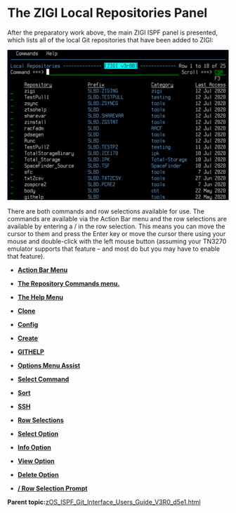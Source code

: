 # The ZIGI Local Repositories Panel

After the preparatory work above, the main ZIGI ISPF panel is presented, which lists all of the local Git repositories that have been added to ZIGI:

![](media/img(9).png)

There are both commands and row selections available for use. The commands are available via the Action Bar menu and the row selections are available by entering a / in the row selection. This means you can move the cursor to them and press the Enter key or move the cursor there using your mouse and double-click with the left mouse button \(assuming your TN3270 emulator supports that feature – and most do but you may have to enable that feature\).

-   **[Action Bar Menu](zOS_ISPF_Git_Interface_Users_Guide_V3R0_action_bar_menu.html)**  

-   **[The Repository Commands menu.](zOS_ISPF_Git_Interface_Users_Guide_V3R0_the_repository_commands_menu..html)**  

-   **[The Help Menu](zOS_ISPF_Git_Interface_Users_Guide_V3R0_the_help_menu.html)**  

-   **[Clone](zOS_ISPF_Git_Interface_Users_Guide_V3R0_clone.html)**  

-   **[Config](zOS_ISPF_Git_Interface_Users_Guide_V3R0_config.html)**  

-   **[Create](zOS_ISPF_Git_Interface_Users_Guide_V3R0_create.html)**  

-   **[GITHELP](zOS_ISPF_Git_Interface_Users_Guide_V3R0_githelp.html)**  

-   **[Options Menu Assist](zOS_ISPF_Git_Interface_Users_Guide_V3R0_options_menu_assist.html)**  

-   **[Select Command](zOS_ISPF_Git_Interface_Users_Guide_V3R0_select_command.html)**  

-   **[Sort](zOS_ISPF_Git_Interface_Users_Guide_V3R0_sort.html)**  

-   **[SSH](zOS_ISPF_Git_Interface_Users_Guide_V3R0_ssh.html)**  

-   **[Row Selections](zOS_ISPF_Git_Interface_Users_Guide_V3R0_row_selections.html)**  

-   **[Select Option](zOS_ISPF_Git_Interface_Users_Guide_V3R0_select_option.html)**  

-   **[Info Option](zOS_ISPF_Git_Interface_Users_Guide_V3R0_info_option.html)**  

-   **[View Option](zOS_ISPF_Git_Interface_Users_Guide_V3R0_view_option.html)**  

-   **[Delete Option](zOS_ISPF_Git_Interface_Users_Guide_V3R0_delete_option.html)**  

-   **[/ Row Selection Prompt](zOS_ISPF_Git_Interface_Users_Guide_V3R0__row_selection_prompt.html)**  


**Parent topic:**[zOS\_ISPF\_Git\_Interface\_Users\_Guide\_V3R0\_d5e1.html](zOS_ISPF_Git_Interface_Users_Guide_V3R0_d5e1.html)


